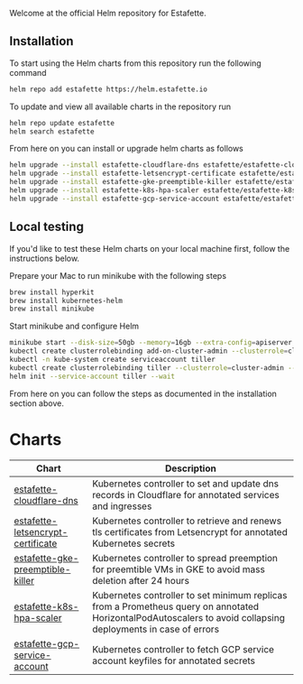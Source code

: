
Welcome at the official Helm repository for Estafette.

## Installation

To start using the Helm charts from this repository run the following command

```bash
helm repo add estafette https://helm.estafette.io
```

To update and view all available charts in the repository run

```bash
helm repo update estafette
helm search estafette
```

From here on you can install or upgrade helm charts as follows

```bash
helm upgrade --install estafette-cloudflare-dns estafette/estafette-cloudflare-dns --namespace estafette --wait
helm upgrade --install estafette-letsencrypt-certificate estafette/estafette-letsencrypt-certificate --namespace estafette --wait
helm upgrade --install estafette-gke-preemptible-killer estafette/estafette-gke-preemptible-killer --namespace estafette --wait
helm upgrade --install estafette-k8s-hpa-scaler estafette/estafette-k8s-hpa-scaler --namespace estafette --wait
helm upgrade --install estafette-gcp-service-account estafette/estafette-gcp-service-account --namespace estafette --wait
```

## Local testing

If you'd like to test these Helm charts on your local machine first, follow the instructions below.

Prepare your Mac to run minikube with the following steps

```bash
brew install hyperkit
brew install kubernetes-helm
brew install minikube
```

Start minikube and configure Helm

```bash
minikube start --disk-size=50gb --memory=16gb --extra-config=apiserver.authorization-mode=RBAC
kubectl create clusterrolebinding add-on-cluster-admin --clusterrole=cluster-admin --serviceaccount=kube-system:default
kubectl -n kube-system create serviceaccount tiller
kubectl create clusterrolebinding tiller --clusterrole=cluster-admin --serviceaccount=kube-system:tiller
helm init --service-account tiller --wait
```

From here on you can follow the steps as documented in the installation section above.

# Charts

| Chart         | Description   |
| ------------- | ------------- |
| [estafette-cloudflare-dns](https://github.com/estafette/estafette-cloudflare-dns) | Kubernetes controller to set and update dns records in Cloudflare for annotated services and ingresses |
| [estafette-letsencrypt-certificate](https://github.com/estafette/estafette-letsencrypt-certificate) | Kubernetes controller to retrieve and renews tls certificates from Letsencrypt for annotated Kubernetes secrets |
| [estafette-gke-preemptible-killer](https://github.com/estafette/estafette-gke-preemptible-killer) | Kubernetes controller to spread preemption for preemtible VMs in GKE to avoid mass deletion after 24 hours |
| [estafette-k8s-hpa-scaler](https://github.com/estafette/estafette-k8s-hpa-scaler) | Kubernetes controller to set minimum replicas from a Prometheus query on annotated HorizontalPodAutoscalers to avoid collapsing deployments in case of errors |
| [estafette-gcp-service-account](https://github.com/estafette/estafette-gcp-service-account) | Kubernetes controller to fetch GCP service account keyfiles for annotated secrets |